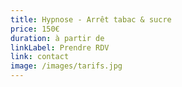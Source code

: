 ```yaml
---
title: Hypnose - Arrêt tabac & sucre
price: 150€
duration: à partir de
linkLabel: Prendre RDV
link: contact
image: /images/tarifs.jpg
---
```

